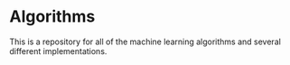 # Algorithms
This is a repository for all of the machine learning algorithms and several different implementations. 
